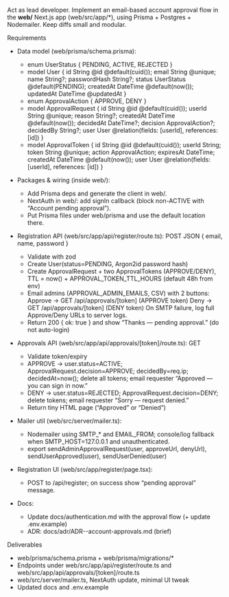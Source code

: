 Act as lead developer. Implement an email-based account approval flow in the **web/** Next.js app (web/src/app/*), using Prisma + Postgres + Nodemailer. Keep diffs small and modular.

Requirements
- Data model (web/prisma/schema.prisma):
  - enum UserStatus { PENDING, ACTIVE, REJECTED }
  - model User { id String @id @default(cuid()); email String @unique; name String?; passwordHash String?; status UserStatus @default(PENDING); createdAt DateTime @default(now()); updatedAt DateTime @updatedAt }
  - enum ApprovalAction { APPROVE, DENY }
  - model ApprovalRequest { id String @id @default(cuid()); userId String @unique; reason String?; createdAt DateTime @default(now()); decidedAt DateTime?; decision ApprovalAction?; decidedBy String?; user User @relation(fields: [userId], references: [id]) }
  - model ApprovalToken { id String @id @default(cuid()); userId String; token String @unique; action ApprovalAction; expiresAt DateTime; createdAt DateTime @default(now()); user User @relation(fields: [userId], references: [id]) }

- Packages & wiring (inside web/):
  - Add Prisma deps and generate the client in web/.
  - NextAuth in web/: add signIn callback (block non-ACTIVE with “Account pending approval”).
  - Put Prisma files under web/prisma and use the default location there.

- Registration API (web/src/app/api/register/route.ts): POST JSON { email, name, password }
  - Validate with zod
  - Create User(status=PENDING, Argon2id password hash)
  - Create ApprovalRequest + two ApprovalTokens (APPROVE/DENY), TTL = now() + APPROVAL_TOKEN_TTL_HOURS (default 48h from env)
  - Email admins (APPROVAL_ADMIN_EMAILS, CSV) with 2 buttons:
      Approve → GET /api/approvals/[token]   (APPROVE token)
      Deny    → GET /api/approvals/[token]   (DENY token)
    On SMTP failure, log full Approve/Deny URLs to server logs.
  - Return 200 { ok: true } and show “Thanks — pending approval.” (do not auto-login)

- Approvals API (web/src/app/api/approvals/[token]/route.ts): GET
  - Validate token/expiry
  - APPROVE → user.status=ACTIVE; ApprovalRequest.decision=APPROVE; decidedBy=req.ip; decidedAt=now(); delete all tokens; email requester “Approved — you can sign in now.”
  - DENY    → user.status=REJECTED; ApprovalRequest.decision=DENY; delete tokens; email requester “Sorry — request denied.”
  - Return tiny HTML page (“Approved” or “Denied”)

- Mailer util (web/src/server/mailer.ts):
  - Nodemailer using SMTP_* and EMAIL_FROM; console/log fallback when SMTP_HOST=127.0.0.1 and unauthenticated.
  - export sendAdminApprovalRequest(user, approveUrl, denyUrl), sendUserApproved(user), sendUserDenied(user)

- Registration UI (web/src/app/register/page.tsx):
  - POST to /api/register; on success show “pending approval” message.

- Docs:
  - Update docs/authentication.md with the approval flow (+ update .env.example)
  - ADR: docs/adr/ADR-<YYYYMMDD>-account-approvals.md (brief)

Deliverables
- web/prisma/schema.prisma + web/prisma/migrations/*
- Endpoints under web/src/app/api/register/route.ts and web/src/app/api/approvals/[token]/route.ts
- web/src/server/mailer.ts, NextAuth update, minimal UI tweak
- Updated docs and .env.example
